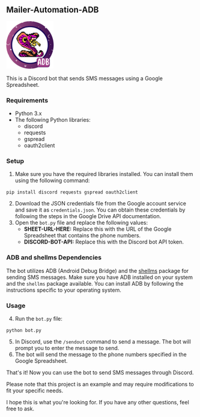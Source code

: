 <h2>Mailer-Automation-ADB</h2>
<img src="https://github.com/ooovenenoso/Mailer-Automation-ADB/blob/main/maileradb.png?raw=true" alt="Texto alternativo" width="25%">
<p>This is a Discord bot that sends SMS messages using a Google Spreadsheet.</p>

<h3>Requirements</h3>
<ul>
  <li>Python 3.x</li>
  <li>The following Python libraries:
    <ul>
      <li>discord</li>
      <li>requests</li>
      <li>gspread</li>
      <li>oauth2client</li>
    </ul>
  </li>
</ul>

<h3>Setup</h3>
<ol>
  <li>Make sure you have the required libraries installed. You can install them using the following command:</li>
</ol>

<pre><code>pip install discord requests gspread oauth2client</code></pre>

<ol start="2">
  <li>Download the JSON credentials file from the Google account service and save it as <code>credentials.json</code>. You can obtain these credentials by following the steps in the Google Drive API documentation.</li>
  <li>Open the <code>bot.py</code> file and replace the following values:
    <ul>
      <li><strong>SHEET-URL-HERE:</strong> Replace this with the URL of the Google Spreadsheet that contains the phone numbers.</li>
      <li><strong>DISCORD-BOT-API:</strong> Replace this with the Discord bot API token.</li>
    </ul>
  </li>
</ol>

<h3>ADB and shellms Dependencies</h3>
<p>The bot utilizes ADB (Android Debug Bridge) and the <a href="https://github.com/try2codesecure/ShellMS">shellms</a> package for sending SMS messages. Make sure you have ADB installed on your system and the <code>shellms</code> package available. You can install ADB by following the instructions specific to your operating system.</p>

<h3>Usage</h3>
<ol start="4">
  <li>Run the <code>bot.py</code> file:</li>
</ol>

<pre><code>python bot.py</code></pre>

<ol start="5">
  <li>In Discord, use the <code>/sendout</code> command to send a message. The bot will prompt you to enter the message to send.</li>
  <li>The bot will send the message to the phone numbers specified in the Google Spreadsheet.</li>
</ol>

<p>That's it! Now you can use the bot to send SMS messages through Discord.</p>

<p>Please note that this project is an example and may require modifications to fit your specific needs.</p>

<p>I hope this is what you're looking for. If you have any other questions, feel free to ask.</p>

